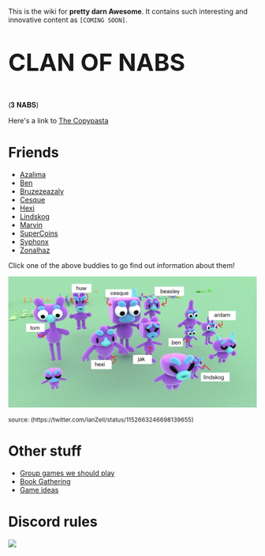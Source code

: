 <!-- TITLE: pretty darn Wiki -->
<!-- SUBTITLE: this is the wiki of pretty darn Awesome -->

This is the wiki for **pretty darn Awesome**. It contains such interesting and innovative content as `[COMING SOON]`.

<p style="font-size: 3rem; font-weight: bold">CLAN OF NABS</p>

(𝟑 𝐍𝐀𝐁𝐒)

Here's a link to [The Copypasta](opporator-idea)
# Friends
* [Azalima](azalima)
* [Ben](ben)
* [Bruzezeazaly](bruzezeazaly)
* [Cesque](cesque)
* [Hexi](hexi)
* [Lindskog](lindskog)
* [Marvin](marvin)
* [SuperCoins](supercoins)
* [Syphonx](syphonx)
* [Zonalhaz](zonalhaz)

Click one of the above buddies to go find out information about them!

![741434174808](/uploads/741434174808.png "741434174808")

<p style="font-size: 0.75rem">source: (https://twitter.com/IanZell/status/1152663246698139655)</p>

# Other stuff

* [Group games we should play](to-play)
* [Book Gathering](book-gathering)
* [Game ideas](game-ideas)

# Discord rules
![](https://cesque.com/storage/19/04/23/443317308873.png)
